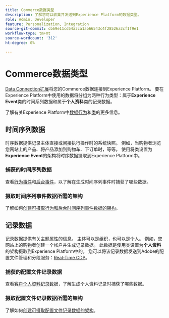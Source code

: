 ```yaml
---
title: Commerce数据类型
description: 了解您可以收集并发送到Experience Platform的数据类型。
role: Admin, Developer
feature: Personalization, Integration
source-git-commit: cb69e11cd54a3ca1ab66543c4f28526a3cf1f9e1
workflow-type: tm+mt
source-wordcount: '312'
ht-degree: 0%

---
```


# Commerce数据类型

[Data Connection扩展](overview.md)将您的Commerce数据连接到Experience Platform。 要在Experience Platform中使用的数据将分组为两种行为类型：属于&#x200B;**Experience Event**&#x200B;类的时间系列数据和属于&#x200B;**个人资料**&#x200B;类的记录数据。

了解有关Experience Platform中[数据行为](https://experienceleague.adobe.com/docs/experience-platform/xdm/schema/composition.html?lang=zh-Hans#data-behaviors)和[类](https://experienceleague.adobe.com/docs/experience-platform/xdm/schema/composition.html?lang=zh-Hans#class)的更多信息。

## 时间序列数据

时序数据提供记录主体直接或间接执行操作时的系统快照。 例如，当购物者浏览您网站上的产品、将产品添加到购物车、下订单时，等等。 使用将类设置为&#x200B;**Experience Event**&#x200B;的架构将时序数据摄取到Experience Platform中。

### 捕获的时间序列数据

查看[行为事件](events.md)和[后台事件](events-backoffice.md)，以了解在生成时间序列事件时捕获了哪些数据。

### 摄取时间序列事件数据所需的架构

了解如何[创建可摄取行为和后台时间序列事件数据的架构](update-xdm.md)。

## 记录数据

记录数据提供有关主题属性的信息。 主体可以是组织，也可以是个人。 例如，您网站上的购物者创建一个帐户并生成记录数据。 此数据是使用类设置为&#x200B;**个人资料**&#x200B;的架构摄取到Experience Platform中的。 您可以将该记录数据发送到Adobe的配置文件管理和分段服务：[Real-Time CDP](https://experienceleague.adobe.com/docs/experience-platform/rtcdp/intro/rtcdp-intro/overview.html?lang=zh-Hans#)。

### 捕获的配置文件记录数据

查看[客户个人资料记录数据](events-profilerecord.md)，了解生成个人资料记录时捕获了哪些数据。

### 摄取配置文件记录数据所需的架构

了解如何[创建可摄取配置文件记录数据的架构](profile-data.md)。
